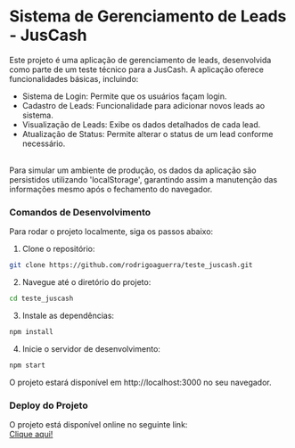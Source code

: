 # Sistema de Gerenciamento de Leads - JusCash
Este projeto é uma aplicação de gerenciamento de leads, desenvolvida como parte de um teste técnico para a JusCash. A aplicação oferece funcionalidades básicas, incluindo:
- Sistema de Login: Permite que os usuários façam login.
- Cadastro de Leads: Funcionalidade para adicionar novos leads ao sistema.
- Visualização de Leads: Exibe os dados detalhados de cada lead.
- Atualização de Status: Permite alterar o status de um lead conforme necessário.<br>
<br>
Para simular um ambiente de produção, os dados da aplicação são persistidos utilizando 'localStorage', garantindo assim a manutenção das informações mesmo após o fechamento do navegador.

### Comandos de Desenvolvimento
Para rodar o projeto localmente, siga os passos abaixo:<br>
1. Clone o repositório:<br>
```bash
git clone https://github.com/rodrigoaguerra/teste_juscash.git
```
2. Navegue até o diretório do projeto:<br>
```bash
cd teste_juscash
```
3. Instale as dependências:<br>
```bash
npm install
```
4. Inicie o servidor de desenvolvimento:<br>
```bash
npm start
```
O projeto estará disponível em http://localhost:3000 no seu navegador.

### Deploy do Projeto
O projeto está disponível online no seguinte link:<br>
[Clique aqui!](https://teste-juscash.pages.dev)